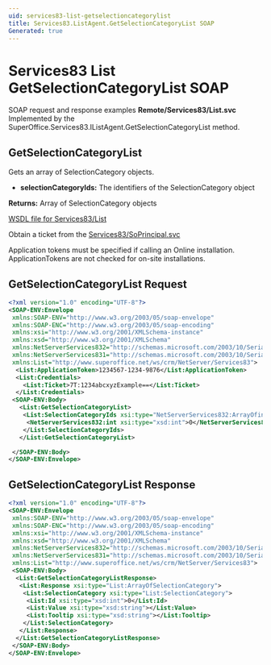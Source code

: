 ```yaml
---
uid: services83-list-getselectioncategorylist
title: Services83.ListAgent.GetSelectionCategoryList SOAP
Generated: true
---
```


# Services83 List GetSelectionCategoryList SOAP

SOAP request and response examples **Remote/Services83/List.svc**
Implemented by the <see cref="M:SuperOffice.Services83.IListAgent.GetSelectionCategoryList">SuperOffice.Services83.IListAgent.GetSelectionCategoryList</see> method.

## GetSelectionCategoryList

Gets an array of SelectionCategory objects.

* **selectionCategoryIds:** The identifiers of the SelectionCategory object

**Returns:** Array of SelectionCategory objects


[WSDL file for Services83/List](../Services83-List.md)

Obtain a ticket from the [Services83/SoPrincipal.svc](../SoPrincipal/SoPrincipal.md)

Application tokens must be specified if calling an Online installation. ApplicationTokens are not checked for on-site installations.

## GetSelectionCategoryList Request

```xml
<?xml version="1.0" encoding="UTF-8"?>
<SOAP-ENV:Envelope
 xmlns:SOAP-ENV="http://www.w3.org/2003/05/soap-envelope"
 xmlns:SOAP-ENC="http://www.w3.org/2003/05/soap-encoding"
 xmlns:xsi="http://www.w3.org/2001/XMLSchema-instance"
 xmlns:xsd="http://www.w3.org/2001/XMLSchema"
 xmlns:NetServerServices832="http://schemas.microsoft.com/2003/10/Serialization/Arrays"
 xmlns:NetServerServices831="http://schemas.microsoft.com/2003/10/Serialization/"
 xmlns:List="http://www.superoffice.net/ws/crm/NetServer/Services83">
  <List:ApplicationToken>1234567-1234-9876</List:ApplicationToken>
  <List:Credentials>
    <List:Ticket>7T:1234abcxyzExample==</List:Ticket>
  </List:Credentials>
 <SOAP-ENV:Body>
   <List:GetSelectionCategoryList>
    <List:SelectionCategoryIds xsi:type="NetServerServices832:ArrayOfint">
     <NetServerServices832:int xsi:type="xsd:int">0</NetServerServices832:int>
    </List:SelectionCategoryIds>
   </List:GetSelectionCategoryList>

 </SOAP-ENV:Body>
</SOAP-ENV:Envelope>

```


## GetSelectionCategoryList Response

```xml
<?xml version="1.0" encoding="UTF-8"?>
<SOAP-ENV:Envelope
 xmlns:SOAP-ENV="http://www.w3.org/2003/05/soap-envelope"
 xmlns:SOAP-ENC="http://www.w3.org/2003/05/soap-encoding"
 xmlns:xsi="http://www.w3.org/2001/XMLSchema-instance"
 xmlns:xsd="http://www.w3.org/2001/XMLSchema"
 xmlns:NetServerServices832="http://schemas.microsoft.com/2003/10/Serialization/Arrays"
 xmlns:NetServerServices831="http://schemas.microsoft.com/2003/10/Serialization/"
 xmlns:List="http://www.superoffice.net/ws/crm/NetServer/Services83">
 <SOAP-ENV:Body>
  <List:GetSelectionCategoryListResponse>
   <List:Response xsi:type="List:ArrayOfSelectionCategory">
    <List:SelectionCategory xsi:type="List:SelectionCategory">
     <List:Id xsi:type="xsd:int">0</List:Id>
     <List:Value xsi:type="xsd:string"></List:Value>
     <List:Tooltip xsi:type="xsd:string"></List:Tooltip>
    </List:SelectionCategory>
   </List:Response>
  </List:GetSelectionCategoryListResponse>
 </SOAP-ENV:Body>
</SOAP-ENV:Envelope>

```

